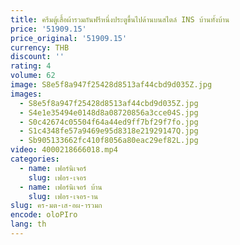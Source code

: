 ```yaml
---
title: ครีมตู้เสื้อผ้ารวมกันฟรีหนึ่งประตูขึ้นไปด้านบนสไตล์ INS บ้านทั้งบ้าน
price: '51909.15'
price_original: '51909.15'
currency: THB
discount: ''
rating: 4
volume: 62
image: S8e5f8a947f25428d8513af44cbd9d035Z.jpg
images:
  - S8e5f8a947f25428d8513af44cbd9d035Z.jpg
  - S4e1e35494e0148d8a08720856a3cce04S.jpg
  - S0c42674c05504f64a44ed9ff7bf29f7fo.jpg
  - S1c4348fe57a9469e95d8318e21929147Q.jpg
  - Sb905133662fc410f8056a80eac29ef82L.jpg
video: 4000218666018.mp4
categories:
  - name: เฟอร์นิเจอร์
    slug: เฟอร-เจอร
  - name: เฟอร์นิเจอร์ บ้าน
    slug: เฟอร-เจอร-าน
slug: คร-มต-เส-อผ-ารวมก
encode: oloPIro
lang: th
---
```

  